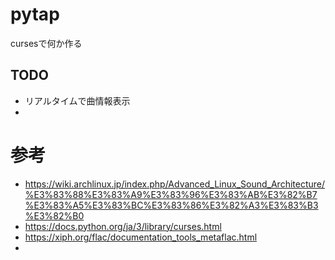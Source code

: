 # pytap

cursesで何か作る  

## TODO  
- リアルタイムで曲情報表示  
-

# 参考  
- https://wiki.archlinux.jp/index.php/Advanced_Linux_Sound_Architecture/%E3%83%88%E3%83%A9%E3%83%96%E3%83%AB%E3%82%B7%E3%83%A5%E3%83%BC%E3%83%86%E3%82%A3%E3%83%B3%E3%82%B0
- https://docs.python.org/ja/3/library/curses.html
- https://xiph.org/flac/documentation_tools_metaflac.html
- 

